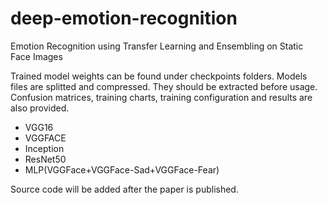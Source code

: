 # deep-emotion-recognition
Emotion Recognition using Transfer Learning and Ensembling on Static Face Images

Trained model weights can be found under checkpoints folders. Models files are splitted and compressed. They should be extracted before usage. Confusion matrices, training charts, training configuration and results are also provided.
- VGG16
- VGGFACE
- Inception
- ResNet50
- MLP(VGGFace+VGGFace-Sad+VGGFace-Fear)

Source code will be added after the paper is published.
